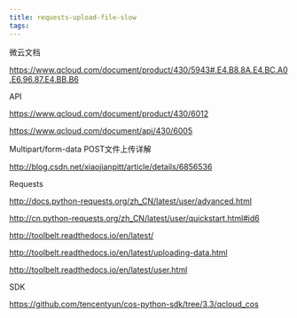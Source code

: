 ```yaml
---
title: requests-upload-file-slow
tags:
---
```


微云文档

https://www.qcloud.com/document/product/430/5943#.E4.B8.8A.E4.BC.A0.E6.96.87.E4.BB.B6

API

https://www.qcloud.com/document/product/430/6012

https://www.qcloud.com/document/api/430/6005

Multipart/form-data POST文件上传详解

http://blog.csdn.net/xiaojianpitt/article/details/6856536

Requests


http://docs.python-requests.org/zh_CN/latest/user/advanced.html

http://cn.python-requests.org/zh_CN/latest/user/quickstart.html#id6

http://toolbelt.readthedocs.io/en/latest/

http://toolbelt.readthedocs.io/en/latest/uploading-data.html

http://toolbelt.readthedocs.io/en/latest/user.html

SDK

https://github.com/tencentyun/cos-python-sdk/tree/3.3/qcloud_cos


